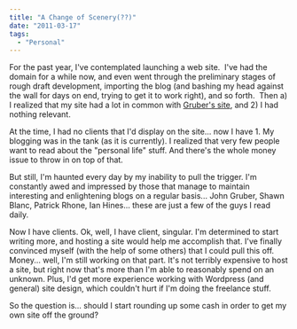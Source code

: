```yaml
---
title: "A Change of Scenery(??)"
date: "2011-03-17"
tags:
  - "Personal"
---
```


For the past year, I've contemplated launching a web site.  I've had the domain for a while now, and even went through the preliminary stages of rough draft development, importing the blog (and bashing my head against the wall for days on end, trying to get it to work right), and so forth.  Then a) I realized that my site had a lot in common with [Gruber's site](http://daringfireball.net/), and 2) I had nothing relevant.

At the time, I had no clients that I'd display on the site... now I have 1. My blogging was in the tank (as it is currently). I realized that very few people want to read about the "personal life" stuff. And there's the whole money issue to throw in on top of that.

But still, I'm haunted every day by my inability to pull the trigger. I'm constantly awed and impressed by those that manage to maintain interesting and enlightening blogs on a regular basis... John Gruber, Shawn Blanc, Patrick Rhone, Ian Hines... these are just a few of the guys I read daily.

Now I have clients. Ok, well, I have client, singular. I'm determined to start writing more, and hosting a site would help me accomplish that. I've finally convinced myself (with the help of some others) that I could pull this off. Money... well, I'm still working on that part. It's not terribly expensive to host a site, but right now that's more than I'm able to reasonably spend on an unknown. Plus, I'd get more experience working with Wordpress (and general) site design, which couldn't hurt if I'm doing the freelance stuff.

So the question is... should I start rounding up some cash in order to get my own site off the ground?
